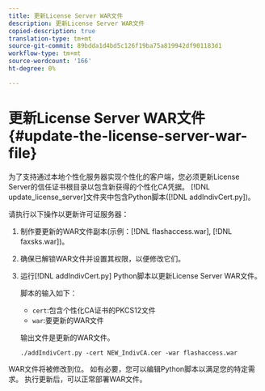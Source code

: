 ```yaml
---
title: 更新License Server WAR文件
description: 更新License Server WAR文件
copied-description: true
translation-type: tm+mt
source-git-commit: 89bdda1d4bd5c126f19ba75a819942df901183d1
workflow-type: tm+mt
source-wordcount: '166'
ht-degree: 0%

---
```



# 更新License Server WAR文件{#update-the-license-server-war-file}

为了支持通过本地个性化服务器实现个性化的客户端，您必须更新License Server的信任证书根目录以包含新获得的个性化CA凭据。 [!DNL update_license_server]文件夹中包含Python脚本([!DNL addIndivCert.py])。

请执行以下操作以更新许可证服务器：

1. 制作要更新的WAR文件副本(示例：[!DNL flashaccess.war], [!DNL faxsks.war])。
1. 确保已解锁WAR文件并设置其权限，以便修改它们。
1. 运行[!DNL addIndivCert.py] Python脚本以更新License Server WAR文件。

   脚本的输入如下：

   * `cert`:包含个性化CA证书的PKCS12文件
   * `war`:要更新的WAR文件

   输出文件是更新的WAR文件。

   ```
   ./addIndivCert.py -cert NEW_IndivCA.cer -war flashaccess.war
   ```

WAR文件将被修改到位。 如有必要，您可以编辑Python脚本以满足您的特定需求。 执行更新后，可以正常部署WAR文件。
